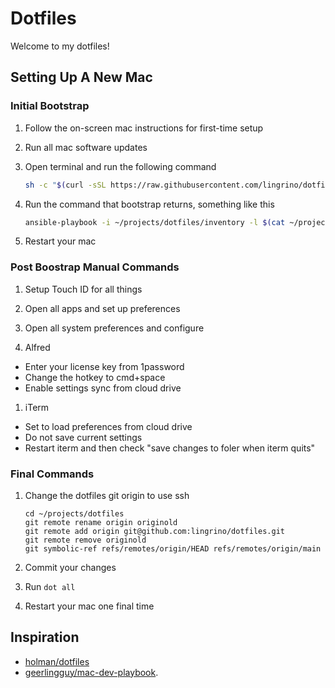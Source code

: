 # Dotfiles

Welcome to my dotfiles!

## Setting Up A New Mac

### Initial Bootstrap

1. Follow the on-screen mac instructions for first-time setup

1. Run all mac software updates

1. Open terminal and run the following command

   ```bash
   sh -c "$(curl -sSL https://raw.githubusercontent.com/lingrino/dotfiles/HEAD/bootstrap.sh)"
   ```

1. Run the command that bootstrap returns, something like this

   ```bash
   ansible-playbook -i ~/projects/dotfiles/inventory -l $(cat ~/projects/dotfiles/me.txt) ~/projects/dotfiles main.yml -K --skip-tags "post"
   ```

1. Restart your mac

### Post Boostrap Manual Commands

1. Setup Touch ID for all things

1. Open all apps and set up preferences

1. Open all system preferences and configure

1. Alfred

- Enter your license key from 1password
- Change the hotkey to cmd+space
- Enable settings sync from cloud drive

1. iTerm

- Set to load preferences from cloud drive
- Do not save current settings
- Restart iterm and then check "save changes to foler when iterm quits"

### Final Commands

1. Change the dotfiles git origin to use ssh

   ```shell
   cd ~/projects/dotfiles
   git remote rename origin originold
   git remote add origin git@github.com:lingrino/dotfiles.git
   git remote remove originold
   git symbolic-ref refs/remotes/origin/HEAD refs/remotes/origin/main
   ```

1. Commit your changes
1. Run `dot all`
1. Restart your mac one final time

## Inspiration

- [holman/dotfiles](https://github.com/holman/dotfiles)
- [geerlingguy/mac-dev-playbook](https://github.com/geerlingguy/mac-dev-playbook).
